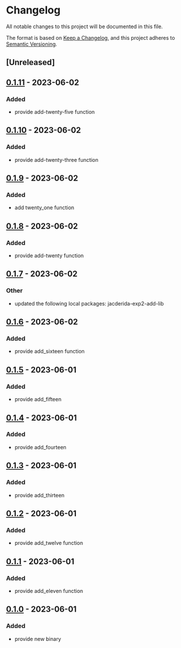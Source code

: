 # Changelog
All notable changes to this project will be documented in this file.

The format is based on [Keep a Changelog](https://keepachangelog.com/en/1.0.0/),
and this project adheres to [Semantic Versioning](https://semver.org/spec/v2.0.0.html).

## [Unreleased]

## [0.1.11](https://github.com/jacderida/workspace-release-exp/compare/jacderida-exp2-adder2-v0.1.10...jacderida-exp2-adder2-v0.1.11) - 2023-06-02

### Added
- provide add-twenty-five function

## [0.1.10](https://github.com/jacderida/workspace-release-exp/compare/jacderida-exp2-adder2-v0.1.9...jacderida-exp2-adder2-v0.1.10) - 2023-06-02

### Added
- provide add-twenty-three function

## [0.1.9](https://github.com/jacderida/workspace-release-exp/compare/jacderida-exp2-adder2-v0.1.8...jacderida-exp2-adder2-v0.1.9) - 2023-06-02

### Added
- add twenty_one function

## [0.1.8](https://github.com/jacderida/workspace-release-exp/compare/jacderida-exp2-adder2-v0.1.7...jacderida-exp2-adder2-v0.1.8) - 2023-06-02

### Added
- provide add-twenty function

## [0.1.7](https://github.com/jacderida/workspace-release-exp/compare/jacderida-exp2-adder2-v0.1.6...jacderida-exp2-adder2-v0.1.7) - 2023-06-02

### Other
- updated the following local packages: jacderida-exp2-add-lib

## [0.1.6](https://github.com/jacderida/workspace-release-exp/compare/jacderida-exp2-adder2-v0.1.5...jacderida-exp2-adder2-v0.1.6) - 2023-06-02

### Added
- provide add_sixteen function

## [0.1.5](https://github.com/jacderida/workspace-release-exp/compare/jacderida-exp2-adder2-v0.1.4...jacderida-exp2-adder2-v0.1.5) - 2023-06-01

### Added
- provide add_fifteen

## [0.1.4](https://github.com/jacderida/workspace-release-exp/compare/jacderida-exp2-adder2-v0.1.3...jacderida-exp2-adder2-v0.1.4) - 2023-06-01

### Added
- provide add_fourteen

## [0.1.3](https://github.com/jacderida/workspace-release-exp/compare/jacderida-exp2-adder2-v0.1.2...jacderida-exp2-adder2-v0.1.3) - 2023-06-01

### Added
- provide add_thirteen

## [0.1.2](https://github.com/jacderida/workspace-release-exp/compare/jacderida-exp2-adder2-v0.1.1...jacderida-exp2-adder2-v0.1.2) - 2023-06-01

### Added
- provide add_twelve function

## [0.1.1](https://github.com/jacderida/workspace-release-exp/compare/jacderida-exp2-adder2-v0.1.0...jacderida-exp2-adder2-v0.1.1) - 2023-06-01

### Added
- provide add_eleven function

## [0.1.0](https://github.com/jacderida/workspace-release-exp/releases/tag/jacderida-exp2-adder2-v0.1.0) - 2023-06-01

### Added
- provide new binary
